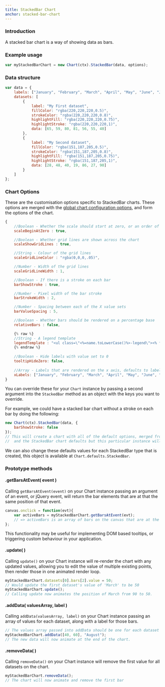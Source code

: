 ```yaml
---
title: StackedBar Chart
anchor: stacked-bar-chart
---
```


### Introduction
A stacked bar chart is a way of showing data as bars.

<div class="canvas-holder">
	<canvas width="250" height="125"></canvas>
</div>

### Example usage
```javascript
var myStackedBarChart = new Chart(ctx).StackedBar(data, options);
```

### Data structure

```javascript
var data = {
	labels: ["January", "February", "March", "April", "May", "June", "July"],
	datasets: [
		{
			label: "My First dataset",
			fillColor: "rgba(220,220,220,0.5)",
			strokeColor: "rgba(220,220,220,0.8)",
			highlightFill: "rgba(220,220,220,0.75)",
			highlightStroke: "rgba(220,220,220,1)",
			data: [65, 59, 80, 81, 56, 55, 40]
		},
		{
			label: "My Second dataset",
			fillColor: "rgba(151,187,205,0.5)",
			strokeColor: "rgba(151,187,205,0.8)",
			highlightFill: "rgba(151,187,205,0.75)",
			highlightStroke: "rgba(151,187,205,1)",
			data: [28, 48, 40, 19, 86, 27, 90]
		}
	]
};
```

### Chart Options

These are the customisation options specific to StackedBar charts. These options are merged with the [global chart configuration options](#getting-started-global-chart-configuration), and form the options of the chart.

```javascript
{
	//Boolean - Whether the scale should start at zero, or an order of magnitude down from the lowest value
	scaleBeginAtZero : true,

	//Boolean - Whether grid lines are shown across the chart
	scaleShowGridLines : true,

	//String - Colour of the grid lines
	scaleGridLineColor : "rgba(0,0,0,.05)",

	//Number - Width of the grid lines
	scaleGridLineWidth : 1,

	//Boolean - If there is a stroke on each bar
	barShowStroke : true,

	//Number - Pixel width of the bar stroke
	barStrokeWidth : 2,

	//Number - Spacing between each of the X value sets
	barValueSpacing : 5,

	//Boolean - Whether bars should be rendered on a percentage base
	relativeBars : false,

	{% raw %}
	//String - A legend template
	legendTemplate : "<ul class=\"<%=name.toLowerCase()%>-legend\"><% for (var i=0; i<datasets.length; i++){%><li><span style=\"background-color:<%=datasets[i].lineColor%>\"></span><%if(datasets[i].label){%><%=datasets[i].label%><%}%></li><%}%></ul>",
	{% endraw %}
	
	//Boolean - Hide labels with value set to 0
	tooltipHideZero: false,
	
	//Array - Labels that are rendered on the x axis, defaults to labels in data
	xLabels: ["January", "February", "March", "April", "May", "June", "July"]
}
```

You can override these for your `Chart` instance by passing a second argument into the `StackedBar` method as an object with the keys you want to override.

For example, we could have a stacked bar chart without a stroke on each bar by doing the following:

```javascript
new Chart(ctx).StackedBar(data, {
	barShowStroke: false
});
// This will create a chart with all of the default options, merged from the global config,
//  and the StackedBar chart defaults but this particular instance will have `barShowStroke` set to false.
```

We can also change these defaults values for each StackedBar type that is created, this object is available at `Chart.defaults.StackedBar`.

### Prototype methods

#### .getBarsAtEvent( event )

Calling `getBarsAtEvent(event)` on your Chart instance passing an argument of an event, or jQuery event, will return the bar elements that are at that the same position of that event.

```javascript
canvas.onclick = function(evt){
	var activeBars = myStackedBarChart.getBarsAtEvent(evt);
	// => activeBars is an array of bars on the canvas that are at the same position as the click event.
};
```

This functionality may be useful for implementing DOM based tooltips, or triggering custom behaviour in your application.

#### .update( )

Calling `update()` on your Chart instance will re-render the chart with any updated values, allowing you to edit the value of multiple existing points, then render those in one animated render loop.

```javascript
myStackedBarChart.datasets[0].bars[2].value = 50;
// Would update the first dataset's value of 'March' to be 50
myStackedBarChart.update();
// Calling update now animates the position of March from 90 to 50.
```

#### .addData( valuesArray, label )

Calling `addData(valuesArray, label)` on your Chart instance passing an array of values for each dataset, along with a label for those bars.

```javascript
// The values array passed into addData should be one for each dataset in the chart
myStackedBarChart.addData([40, 60], "August");
// The new data will now animate at the end of the chart.
```

#### .removeData( )

Calling `removeData()` on your Chart instance will remove the first value for all datasets on the chart.

```javascript
myStackedBarChart.removeData();
// The chart will now animate and remove the first bar
```
